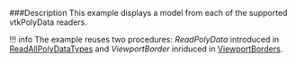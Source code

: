 ###Description
This example displays a model from each of the supported vtkPolyData readers.

!!! info
    The example reuses two procedures: *ReadPolyData* introduced in [ReadAllPolyDataTypes](/Cxx/IO/ReadAllPolyDataTypes) and *ViewportBorder* inriduced in [ViewportBorders](/Cxx/Utilities/ViewportBorders).
